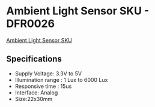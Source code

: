 # Ambient Light Sensor SKU - DFR0026

[Ambient Light Sensor SKU](https://www.dfrobot.com/wiki/index.php/DFRobot_Ambient_Light_Sensor_SKU:DFR0026)


## Specifications

 - Supply Voltage: 3.3V to 5V
 - Illumination range : 1 Lux to 6000 Lux
 - Responsive time : 15us
 - Interface: Analog
 - Size:22x30mm
